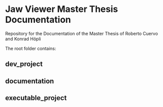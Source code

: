 # Jaw Viewer Master Thesis Documentation
Repository for the Documentation of the Master Thesis of Roberto Cuervo and Konrad Höpli

The root folder contains:

## dev_project



## documentation


## executable_project

